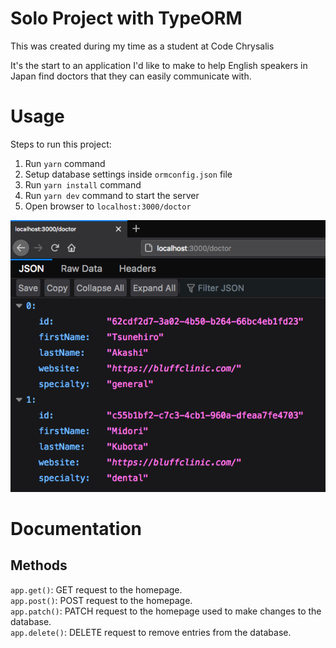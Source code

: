 # Solo Project with TypeORM

This was created during my time as a student at Code Chrysalis

It's the start to an application I'd like to make to help English speakers in Japan find doctors that they can easily communicate with.

# Usage

Steps to run this project:

1. Run `yarn` command
2. Setup database settings inside `ormconfig.json` file
3. Run `yarn install` command
4. Run `yarn dev` command to start the server
5. Open browser to `localhost:3000/doctor`

![](images/localhost.png)

# Documentation

## Methods
`app.get()`:
GET request to the homepage. \
`app.post()`: POST request to the homepage. \
`app.patch()`: PATCH request to the homepage used to make changes to the database. \
`app.delete()`: DELETE request to remove entries from the database. 
